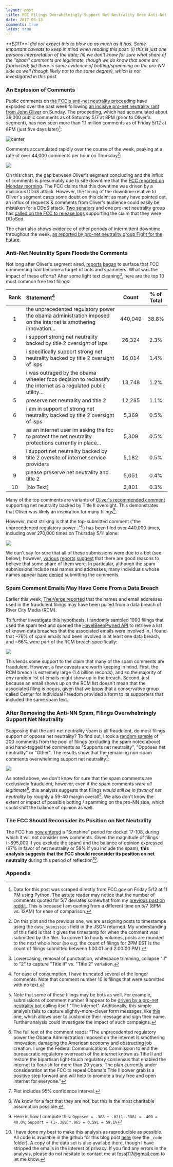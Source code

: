 ```yaml
---
layout: post 
title: FCC Filings Overwhelmingly Support Net Neutrality Once Anti-Net Neutrality Spam is Removed
date: 2017-05-13
comments: true
latex: true 
---
```


<i> 
**EDIT**: did not expect this to blow up as much as it has. Some important caveats to keep in mind when reading this post: (i) this is just one persons interpretation of the data; (ii) we don't know for sure what share of the "spam" comments are legitimate, though we do know that some are fabriacted; (iii) there is some evidence of botting/spamming on the pro-NN side as well (though likely not to the same degree), which is not investigated in this post. 
</i> 

### An Explosion of Comments 

Public comments on [the FCC's anti-net neutrality proceeding](https://www.fcc.gov/ecfs/search/filings?proceedings_name=17-108&sort=date_disseminated,DESC) have 
exploded over the past week following [an incisive pro-net neutrality rant from John Oliver](https://www.youtube.com/watch?v=92vuuZt7wak) on Sunday. The proceeding, which had accumulated about 39,000 public comments as of Saturday 5/7 at 8PM (prior to Oliver's segment), has now seen more than 1.1 million comments as of Friday 5/12 at 8PM (just five days later)[^1]: 

![center](/figs/2017-05-13-fcc-filings/final_version/cumulative_filings_over_time.png)

Comments accumulated rapidly over the course of the week, peaking at a rate of over 44,000 comments per hour on Thursday[^2]: 

![](/figs/2017-05-13-fcc-filings/final_version/hourly_filings_over_time.png) 

On this chart, the gap between Oliver's segment concluding and the influx of comments is presumably due to site downtime that the [FCC reported on Monday morning](http://transition.fcc.gov/Daily_Releases/Daily_Business/2017/db0508/DOC-344764A1.pdf). The FCC claims that this downtime was driven by a malicious DDoS attack. However, the timing of the downtime relative to Oliver's segment casts some doubt on this claim; as many have pointed out, an influx of requests & comments from Oliver's audience could easily be mistaken for a DDoS attack. [Two senators](https://arstechnica.com/information-technology/2017/05/after-net-neutrality-comment-system-fails-senators-demand-answers/) and one pro-net neutrality group has [called on the FCC to release logs](http://www.networkworld.com/article/3195466/security/fcc-should-produce-logs-to-prove-multiple-ddos-attacks-stopped-net-neutrality-comments.html) supporting the claim that they were DDoSed. 

The chart also shows evidence of other periods of intermittent downtime throughout the week, [as reported by pro-net neutrality group Fight for the Future](https://www.fightforthefuture.org/news/2017-05-11-what-is-the-fcc-hiding-thousands-call-for-the/). 

### Anti-Net Neutrality Spam Floods the Comments

Not long after Oliver's segment aired, [reports](https://www.recode.net/2017/5/10/15612864/fcc-net-neutrality-bots-spam-comments-online-government-rules-ajit-pai) [began](https://www.theverge.com/2017/5/10/15610744/anti-net-neutrality-fake-comments-identities) to surface that FCC commenting had become a target of bots and spammers. What was the impact of these efforts? After some light text cleaning[^3], here are the top 10 most common free text filings: 

| Rank |Statement[^4]                                                                                                                                                                                                                                                                                                                                                                                                                                                                                                                                                                                                                                                                                                                                                                                                                                                                                                                                                                                                                                                                                                                                                                                                                                                                                                 | Count  | % of Total |
|:----:|:---------------------------------------------------------------------------------------------------------------------------------------------------------------------------------------------------------------------------------------------------------------------------------------------------------------------------------------------------------------------------------------------------------------------------------------------------------------------------------------------------------------------------------------------------------------------------------------------------------------------------------------------------------------------------------------------------------------------------------------------------------------------------------------------------------------------------------------------------------------------------------------------------------------------------------------------------------------------------------------------------------------------------------------------------------------------------------------------------------------------------------------------------------------------------------------------------------------------------------------------------------------------------------------------------------|:------:|:----------:|
|  1   |the unprecedented regulatory power the obama administration imposed on the internet is smothering innovation...                                                                                                                                                                                                                                                                                                                                                                                                                                                                                                                                                                                                                                                                                         | 440,049 |    38.8%    |
|  2   |i support strong net neutrality backed by title 2 oversight of isps                                                                                                                                                                                                                                                                                                                                                                                                                                                                                                                                                                                                                                                                                                                                                                                                                                                                                                                                                                                                                                                                                                                                                                                                                                       | 26,324  |    2.3%     |
|  3   |i specifically support strong net neutrality backed by title 2 oversight of isps                                                                                                                                                                                                                                                                                                                                                                                                                                                                                                                                                                                                                                                                                                                                                                                                                                                                                                                                                                                                                                                                                                                                                                                                                          | 16,014  |    1.4%     |
|  4   |i was outraged by the obama wheeler fccs decision to reclassify the internet as a regulated public utility...| 13,748  |    1.2%     |
|  5   |preserve net neutrality and title 2                                                                                                                                                                                                                                                                                                                                                                                                                                                                                                                                                                                                                                                                                                                                                                                                                                                                                                                                                                                                                                                                                                                                                                                                                                                                       | 12,285  |    1.1%     |
|  6   |i am in support of strong net neutrality backed by title 2 oversight of isps                                                                                                                                                                                                                                                                                                                                                                                                                                                                                                                                                                                                                                                                                                                                                                                                                                                                                                                                                                                                                                                                                                                                                                                                                              |  5,369  |    0.5%     |
|  7   |as an internet user im asking the fcc to protect the net neutrality protections currently in place...                     |  5,309  |    0.5%     |
|  8   |i support net neutrality backed by title 2 oversite of internet service providers                                                                                                                                                                                                                                                                                                                                                                                                                                                                                                                                                                                                                                                                                                                                                                                                                                                                                                                                                                                                                                                                                                                                                                                                                         |  5,182  |    0.5%     |
|  9   |please preserve net neutrality and title 2                                                                                                                                                                                                                                                                                                                                                                                                                                                                                                                                                                                                                                                                                                                                                                                                                                                                                                                                                                                                                                                                                                                                                                                                                                                                |  5,051  |    0.4%     |
|  10  | [No Text]                                                                                                                                                                                                                                                                                                                                                                                                                                                                                                                                                                                                                                                                                                                                                                                                                                                                                                                                                                                                                                                                                                                                                                                                                                                                                                         |  3,801  |    0.3%     |

Many of the top comments are variants of [Oliver's recommended comment](https://www.youtube.com/watch?v=92vuuZt7wak&t=16m08s) supporting net neutrality backed by Title II oversight. This demonstrates that Oliver was likely an inspiration for many filings[^5]. 

However, most striking is that the top-submitted comment ("the unprecedented regulatory power..."[^6]) has been filed over 440,000 times, including over 270,000 times on Thursday 5/11 alone: 

![](/figs/2017-05-13-fcc-filings/final_version/hourly_filings_spam_vs_organic.png) 

We can't say for sure that all of these submissions were due to a bot (see below); however, [various](https://medium.com/@nhf/whats-up-with-all-of-those-identical-comments-on-the-fcc-net-neutrality-docket-105835f59c3e) [reports](https://www.theverge.com/2017/5/10/15610744/anti-net-neutrality-fake-comments-identities) [suggest](http://www.zdnet.com/article/a-bot-is-flooding-the-fccs-website-with-fake-anti-net-neutrality-comments/) that there are good reasons to believe that some share of them were. In particular, although the spam submissions include real names and addresses, many individuals whose names appear [have](https://www.theverge.com/2017/5/11/15626278/net-neutrality-spam-bot-fcc-leak-data) [denied](http://www.zdnet.com/article/a-bot-is-flooding-the-fccs-website-with-fake-anti-net-neutrality-comments/) submitting the comments. 

### Spam Comment Emails May Have Come From a Data Breach

Earlier this week, [The Verge reported](https://www.theverge.com/2017/5/11/15626278/net-neutrality-spam-bot-fcc-leak-data) that the names and email addresses used in the fraudulent filings may have been pulled from a data breach of River City Media (RCM).  

To further investigate this hypothesis, I randomly sampled 1000 filings that used the spam text and queried the [HaveIBeenPwned API](https://haveibeenpwned.com/API/v2#BreachesForAccount) to retrieve a list of known data breaches that the associated emails were involved in. I found that ~76% of spam emails had been involved in at least one data breach, and ~66% were part of the RCM breach specifically: 

![](/figs/2017-05-13-fcc-filings/final_version/breach_appearances.png) 

This lends some support to the claim that many of the spam comments are fraudulent. However, a few caveats are worth keeping in mind. First, the RCM breach is extremely large (1.4 billion records), and so the majority of *any* random list of emails might show up in the breach. Second, just because an email shows up on the RCM list doesn't mean that the associated filing is bogus, given that we [know](https://www.theverge.com/2017/5/10/15610744/anti-net-neutrality-fake-comments-identities) that a conservative group called Center for Individual Freedom provided a form to its supporters that included the same spam text. 

### After Removing the Anti-NN Spam, Filings Overwhelmingly Support Net Neutrality 

Supposing that the anti-net neutrality spam *is* all fraudulent, do most filings support or oppose net neutrality? To find out, I took a [random sample](https://docs.google.com/spreadsheets/d/1SrM59Ol5OtLM96mH8Mm1QanBoyESy4V5YV9rJDmbD38/edit?usp=sharing) of 200 comments from the pool of filings (excluding the spam noted above) and hand-tagged the comments as "Supports net neutrality", "Opposes net neutrality" or "Other". The results show that the remaining non-spam comments overwhelming support net neutrality[^7]:

![](/figs/2017-05-13-fcc-filings/final_version/non_spam_support.png) 

As noted above, we don't know for sure that the spam comments are exclusively fraudulent; however, even if the spam comments *were all legitimate*[^8], this analysis suggests that filings *would still be in favor of net neutrality* by roughly a 59-40 margin overall[^9]. We also don't know the extent or impact of possible botting / spamming on the pro-NN side, which could shift the balance of opinion as well.  

### The FCC Should Reconsider its Position on Net Neutrality 

The FCC has [now entered](https://assets.documentcloud.org/documents/3719846/DA-17-454A1.pdf) a "Sunshine" period for docket 17-108, during which it will not consider new comments. Given the magnitude of filings (~695,000 if you exclude the spam) and the balance of opinion expressed (97% in favor of net neutrality or 59% if you include the spam), **this analysis suggests that the FCC should reconsider its position on net neutrality** during this period of reflection[^10].  

### Appendix

[^1]: Data for this post was scraped directly from FCC.gov on Friday 5/12 at 11 PM using Python. The astute reader may notice that the number of comments quoted for 5/7 deviates somewhat from my [previous post on reddit](https://www.reddit.com/r/dataisbeautiful/comments/6akxrh/john_olivers_impact_on_fcc_net_neutrality_filings/). This is because I am quoting from a different time on 5/7 (8PM vs. 12AM) for ease of comparison. 

[^2]: On this plot and the previous one, we are assigning posts to timestamps using the `date_submission` field in the JSON returned. My understanding of this field is that it gives the timestamp for when the comment was submitted by the filer. To convert to hourly volumes, posts are rounded to the *next* whole hour (so e.g. the count of filings for 2PM EST is the count of filings submitted between 1:00:01 and 2:00:00 PM).

[^3]: Lowercasing, removal of punctuation, whitespace trimming, collapse "II" to "2" to capture "Title II" vs. "Title 2" variation. 

[^4]: For ease of consumption, I have truncated several of the longer comments. Note that comment number 10 is filings that were submitted with no text. 

[^5]: Note that some of these filings may be bots as well. For example, submissions of comment number 8 appear to be [driven by a pro-net neutrality bot](https://www.fcc.gov/ecfs/filing/1051252019619) calling itself "The Internet". Additionally, this simple analysis fails to capture slightly-more-clever form messages, like [this](https://dearfcc.org/) one, which allows user to customize their message and sign their name. Further analysis could investigate the impact of such campaigns. 

[^6]: The full text of the comment reads: "The unprecedented regulatory power the Obama Administration imposed on the internet is smothering innovation, damaging the American economy and obstructing job creation. I urge the Federal Communications Commission to end the bureaucratic regulatory overreach of the internet known as Title II and restore the bipartisan light-touch regulatory consensus that enabled the internet to flourish for more than 20 years. The plan currently under consideration at the FCC to repeal Obama's Title II power grab is a positive step forward and will help to promote a truly free and open internet for everyone."

[^7]: Plot includes 95% confidence interval. 

[^8]: We know for a fact that they are not, but this is the most charitable assumption possible. 

[^9]: Here is how I compute this: `Opposed = .388 + .02(1-.388) = .400 = 40.0%`; `Support = (1-.388)*.965 = 0.591 = 59.1%`

[^10]: I have done my best to make this analysis as reproducible as possible. All code is available in the github for this blog post [here](https://github.com/Fossj117/fossj117.github.io) (see the `_code` folder). A copy of the data set is also availabe there, though I have stripped the emails in the interest of privacy. If you find any errors in the analysis, please do not hesitate to contact me at fossj117@gmail.com to let me know. 